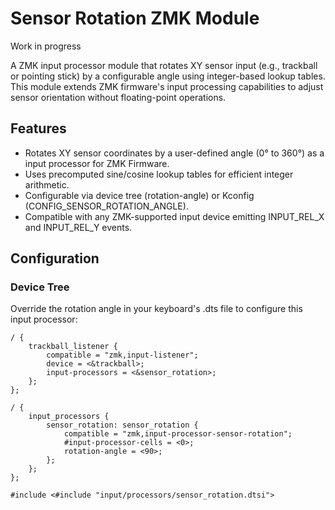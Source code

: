 # Sensor Rotation ZMK Module

Work in progress

A ZMK input processor module that rotates XY sensor input (e.g., trackball or pointing stick) by a configurable angle using integer-based lookup tables. This module extends ZMK firmware's input processing capabilities to adjust sensor orientation without floating-point operations.

## Features

- Rotates XY sensor coordinates by a user-defined angle (0° to 360°) as a input processor for ZMK Firmware.
- Uses precomputed sine/cosine lookup tables for efficient integer arithmetic.
- Configurable via device tree (rotation-angle) or Kconfig (CONFIG_SENSOR_ROTATION_ANGLE).
- Compatible with any ZMK-supported input device emitting INPUT_REL_X and INPUT_REL_Y events.

## Configuration

### Device Tree

Override the rotation angle in your keyboard's .dts file to configure this input processor:

```dts
/ {
    trackball_listener {
        compatible = "zmk,input-listener";
        device = <&trackball>;
        input-processors = <&sensor_rotation>;
    };
};

/ {
    input_processors {
        sensor_rotation: sensor_rotation {
            compatible = "zmk,input-processor-sensor-rotation";
            #input-processor-cells = <0>;
            rotation-angle = <90>;
        };
    };
};

#include <#include "input/processors/sensor_rotation.dtsi">
```
